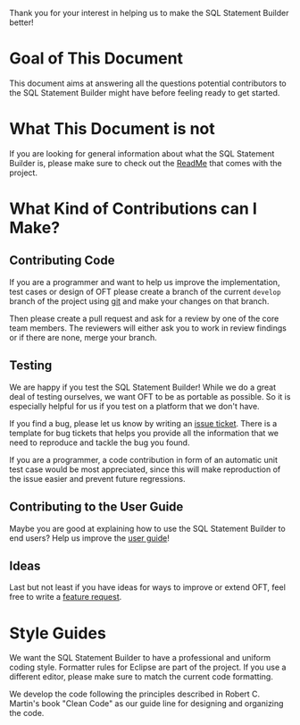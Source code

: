 Thank you for your interest in helping us to make the SQL Statement Builder better!

# Goal of This Document
This document aims at answering all the questions potential contributors to the SQL Statement Builder might have before feeling ready to get started.

# What This Document is not
If you are looking for general information about what the SQL Statement Builder is, please make sure to check out the [ReadMe](./README.md) that comes with the project.

# What Kind of Contributions can I Make?

## Contributing Code
If you are a programmer and want to help us improve the implementation, test cases or design of OFT please create a branch of the current `develop` branch of the project using [git](https://git-scm.com/) and make your changes on that branch.

Then please create a pull request and ask for a review by one of the core team members. The reviewers will either ask you to work in review findings or if there are none, merge your branch.

## Testing
We are happy if you test the SQL Statement Builder! While we do a great deal of testing ourselves, we want OFT to be as portable as possible. So it is especially helpful for us if you test on a platform that we don't have.

If you find a bug, please let us know by writing an [issue ticket](https://github.com/EXASOL/sql-statement-builder/issues/new?template=Bug_report.md). There is a template for bug tickets that helps you provide all the information that we need to reproduce and tackle the bug you found.

If you are a programmer, a code contribution in form of an automatic unit test case would be most appreciated, since this will make reproduction of the issue easier and prevent future regressions.

## Contributing to the User Guide
Maybe you are good at explaining how to use the SQL Statement Builder to end users? Help us improve the [user guide](doc/user_guide/user_guide.md)!

## Ideas
Last but not least if you have ideas for ways to improve or extend OFT, feel free to write a [feature request](https://github.com/EXASOL/sql-statement-builder/issues/new?template=Feature_request.md).

# Style Guides
We want the SQL Statement Builder to have a professional and uniform coding style. Formatter rules for Eclipse are part of the project. If you use a different editor, please make sure to match the current code formatting.

We develop the code following the principles described in Robert C. Martin's book "Clean Code" as our guide line for designing and organizing the code.
